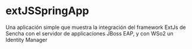extJSSpringApp
==============

Una aplicación simple que muestra la integración del framework ExtJs de Sencha con el servidor de applicaciones JBoss EAP, y con WSo2 un Identity Manager
